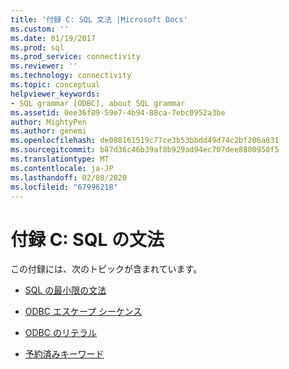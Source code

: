 ```yaml
---
title: '付録 C: SQL 文法 |Microsoft Docs'
ms.custom: ''
ms.date: 01/19/2017
ms.prod: sql
ms.prod_service: connectivity
ms.reviewer: ''
ms.technology: connectivity
ms.topic: conceptual
helpviewer_keywords:
- SQL grammar [ODBC], about SQL grammar
ms.assetid: 0ee36f09-59e7-4b94-88ca-7ebc0952a3be
author: MightyPen
ms.author: genemi
ms.openlocfilehash: de088161519c77ce3b53bbdd49d74c2bf206a831
ms.sourcegitcommit: b87d36c46b39af8b929ad94ec707dee8800950f5
ms.translationtype: MT
ms.contentlocale: ja-JP
ms.lasthandoff: 02/08/2020
ms.locfileid: "67996218"
---
```

# <a name="appendix-c-sql-grammar"></a>付録 C: SQL の文法
この付録には、次のトピックが含まれています。  
  
-   [SQL の最小限の文法](../../../odbc/reference/appendixes/sql-minimum-grammar.md)  
  
-   [ODBC エスケープ シーケンス](../../../odbc/reference/appendixes/odbc-escape-sequences.md)  
  
-   [ODBC のリテラル](../../../odbc/reference/appendixes/literals-in-odbc.md)  
  
-   [予約済みキーワード](../../../odbc/reference/appendixes/reserved-keywords.md)
